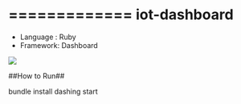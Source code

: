 =============
iot-dashboard
=============

 - Language : Ruby
 - Framework: Dashboard

![](https://raw.github.com/gmszone/iot-dashboard/master/doc/screenshot.png)

##How to Run##

   bundle install
   dashing start
